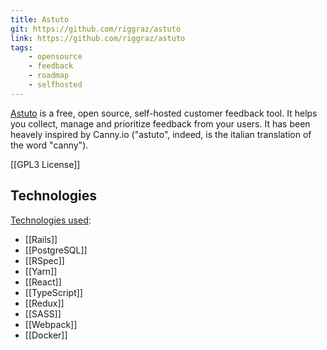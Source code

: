 ```yaml
---
title: Astuto
git: https://github.com/riggraz/astuto
link: https://github.com/riggraz/astuto
tags:
    - opensource
    - feedback
    - roadmap
    - selfhosted
---
```

[Astuto](https://github.com/riggraz/astuto) is a free, open source, self-hosted customer feedback tool. It helps you collect, manage and prioritize feedback from your users. It has been heavely inspired by Canny.io ("astuto", indeed, is the italian translation of the word "canny").

[[GPL3 License]]

## Technologies

[Technologies used](https://github.com/riggraz/astuto/wiki/Technologies):

* [[Rails]]
* [[PostgreSQL]]
* [[RSpec]]
* [[Yarn]]
* [[React]]
* [[TypeScript]]
* [[Redux]]
* [[SASS]]
* [[Webpack]]
* [[Docker]]